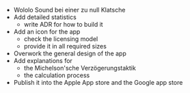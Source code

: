 * Wololo Sound bei einer zu null Klatsche
* Add detailed statistics
  * write ADR for how to build it
* Add an icon for the app
  * check the licensing model
  * provide it in all required sizes
* Overwork the general design of the app
* Add explanations for
    * the Michelson'sche Verzögerungstaktik
    * the calculation process
* Publish it into the Apple App store and the Google app store
